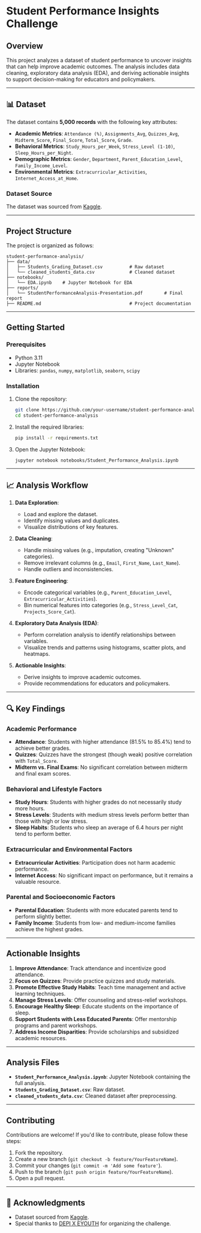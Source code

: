 # Student Performance Insights Challenge

## Overview
This project analyzes a dataset of student performance to uncover insights that can help improve academic outcomes. The analysis includes data cleaning, exploratory data analysis (EDA), and deriving actionable insights to support decision-making for educators and policymakers.

---

## 📊 Dataset
The dataset contains **5,000 records** with the following key attributes:
- **Academic Metrics**: `Attendance (%)`, `Assignments_Avg`, `Quizzes_Avg`, `Midterm_Score`, `Final_Score`, `Total_Score`, `Grade`.
- **Behavioral Metrics**: `Study_Hours_per_Week`, `Stress_Level (1-10)`, `Sleep_Hours_per_Night`.
- **Demographic Metrics**: `Gender`, `Department`, `Parent_Education_Level`, `Family_Income_Level`.
- **Environmental Metrics**: `Extracurricular_Activities`, `Internet_Access_at_Home`.

### Dataset Source
The dataset was sourced from [Kaggle](https://www.kaggle.com/datasets/mahmoudelhemaly/students-grading-dataset).

---

## Project Structure
The project is organized as follows:
```
student-performance-analysis/
├── data/
│   ├── Students_Grading_Dataset.csv          # Raw dataset
│   └── cleaned_students_data.csv             # Cleaned dataset
├── notebooks/
│   └── EDA.ipynb    # Jupyter Notebook for EDA
├── reports/
│   └── StudentPerformanceAnalysis-Presentation.pdf        # Final report
├── README.md                                 # Project documentation
```

---

## Getting Started
### Prerequisites
- Python 3.11
- Jupyter Notebook
- Libraries: `pandas`, `numpy`, `matplotlib`, `seaborn`, `scipy`

### Installation
1. Clone the repository:
   ```bash
   git clone https://github.com/your-username/student-performance-analysis.git
   cd student-performance-analysis
   ```
2. Install the required libraries:
   ```bash
   pip install -r requirements.txt
   ```
3. Open the Jupyter Notebook:
   ```bash
   jupyter notebook notebooks/Student_Performance_Analysis.ipynb
   ```

---

## 📈 Analysis Workflow
1. **Data Exploration**:
   - Load and explore the dataset.
   - Identify missing values and duplicates.
   - Visualize distributions of key features.

2. **Data Cleaning**:
   - Handle missing values (e.g., imputation, creating "Unknown" categories).
   - Remove irrelevant columns (e.g., `Email`, `First_Name`, `Last_Name`).
   - Handle outliers and inconsistencies.

3. **Feature Engineering**:
   - Encode categorical variables (e.g., `Parent_Education_Level`, `Extracurricular_Activities`).
   - Bin numerical features into categories (e.g., `Stress_Level_Cat`, `Projects_Score_Cat`).

4. **Exploratory Data Analysis (EDA)**:
   - Perform correlation analysis to identify relationships between variables.
   - Visualize trends and patterns using histograms, scatter plots, and heatmaps.

5. **Actionable Insights**:
   - Derive insights to improve academic outcomes.
   - Provide recommendations for educators and policymakers.

---

## 🔍 Key Findings
### Academic Performance
- **Attendance**: Students with higher attendance (81.5% to 85.4%) tend to achieve better grades.
- **Quizzes**: Quizzes have the strongest (though weak) positive correlation with `Total_Score`.
- **Midterm vs. Final Exams**: No significant correlation between midterm and final exam scores.

### Behavioral and Lifestyle Factors
- **Study Hours**: Students with higher grades do not necessarily study more hours.
- **Stress Levels**: Students with medium stress levels perform better than those with high or low stress.
- **Sleep Habits**: Students who sleep an average of 6.4 hours per night tend to perform better.

### Extracurricular and Environmental Factors
- **Extracurricular Activities**: Participation does not harm academic performance.
- **Internet Access**: No significant impact on performance, but it remains a valuable resource.

### Parental and Socioeconomic Factors
- **Parental Education**: Students with more educated parents tend to perform slightly better.
- **Family Income**: Students from low- and medium-income families achieve the highest grades.

---

## Actionable Insights
1. **Improve Attendance**: Track attendance and incentivize good attendance.
2. **Focus on Quizzes**: Provide practice quizzes and study materials.
3. **Promote Effective Study Habits**: Teach time management and active learning techniques.
4. **Manage Stress Levels**: Offer counseling and stress-relief workshops.
5. **Encourage Healthy Sleep**: Educate students on the importance of sleep.
6. **Support Students with Less Educated Parents**: Offer mentorship programs and parent workshops.
7. **Address Income Disparities**: Provide scholarships and subsidized academic resources.

---

## Analysis Files
- **`Student_Performance_Analysis.ipynb`**: Jupyter Notebook containing the full analysis.
- **`Students_Grading_Dataset.csv`**: Raw dataset.
- **`cleaned_students_data.csv`**: Cleaned dataset after preprocessing.

---

## Contributing
Contributions are welcome! If you'd like to contribute, please follow these steps:
1. Fork the repository.
2. Create a new branch (`git checkout -b feature/YourFeatureName`).
3. Commit your changes (`git commit -m 'Add some feature'`).
4. Push to the branch (`git push origin feature/YourFeatureName`).
5. Open a pull request.

---

## 🙏 Acknowledgments
- Dataset sourced from [Kaggle](https://www.kaggle.com/datasets/mahmoudelhemaly/students-grading-dataset).
- Special thanks to [DEPI X EYOUTH](https://example.com) for organizing the challenge. 
